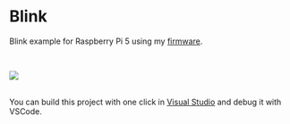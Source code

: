 <h1>Blink</h1>

<p>
Blink example for Raspberry Pi 5 using my <a href="https://github.com/svenbieg/Core">firmware</a>.
</p>
<br />

<img src="https://github.com/user-attachments/assets/d6a96592-7131-46cd-b393-7d10fd25c553" /><br />
<br />

You can build this project with one click in <a href="https://visualstudio.microsoft.com/de/">Visual Studio</a> and debug it with VSCode.

